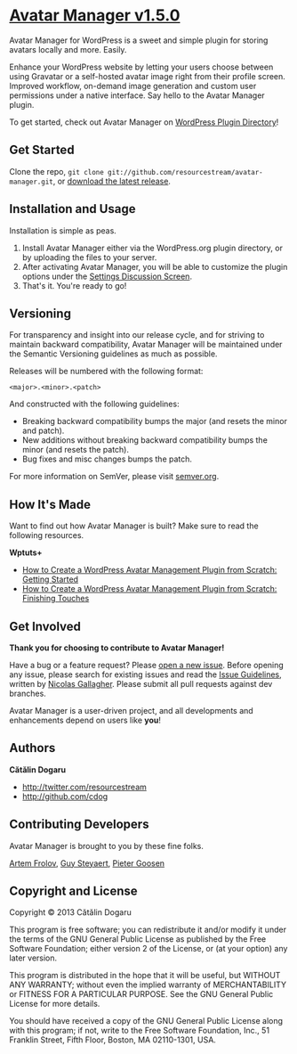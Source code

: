 [Avatar Manager v1.5.0](http://wordpress.org/plugins/avatar-manager/)
=======================

Avatar Manager for WordPress is a sweet and simple plugin for storing avatars
locally and more. Easily.

Enhance your WordPress website by letting your users choose between using
Gravatar or a self-hosted avatar image right from their profile screen. Improved
workflow, on-demand image generation and custom user permissions under a native
interface. Say hello to the Avatar Manager plugin.

To get started, check out Avatar Manager on [WordPress Plugin
Directory](http://wordpress.org/plugins/avatar-manager/)!



Get Started
-----------

Clone the repo, `git clone git://github.com/resourcestream/avatar-manager.git`,
or [download the latest
release](https://github.com/resourcestream/avatar-manager/zipball/master).



Installation and Usage
----------------------

Installation is simple as peas.

1. Install Avatar Manager either via the WordPress.org plugin directory, or by
   uploading the files to your server.
2. After activating Avatar Manager, you will be able to customize the plugin
   options under the [Settings Discussion
   Screen](http://codex.wordpress.org/Settings_Discussion_Screen).
3. That's it. You're ready to go!



Versioning
----------

For transparency and insight into our release cycle, and for striving to
maintain backward compatibility, Avatar Manager will be maintained under the
Semantic Versioning guidelines as much as possible.

Releases will be numbered with the following format:

`<major>.<minor>.<patch>`

And constructed with the following guidelines:

* Breaking backward compatibility bumps the major (and resets the minor and
  patch).
* New additions without breaking backward compatibility bumps the minor (and
  resets the patch).
* Bug fixes and misc changes bumps the patch.

For more information on SemVer, please visit [semver.org](http://semver.org/).



How It's Made
-------------

Want to find out how Avatar Manager is built? Make sure to read the following
resources.

**Wptuts+**

+ [How to Create a WordPress Avatar Management Plugin from Scratch: Getting Started](http://wp.tutsplus.com/tutorials/plugins/how-to-create-a-wordpress-avatar-management-plugin-from-scratch-getting-started/)
+ [How to Create a WordPress Avatar Management Plugin from Scratch: Finishing Touches](http://wp.tutsplus.com/tutorials/plugins/how-to-create-a-wordpress-avatar-management-plugin-from-scratch-finishing-touches/)



Get Involved
------------

**Thank you for choosing to contribute to Avatar Manager!**

Have a bug or a feature request? Please [open a new
issue](https://github.com/resourcestream/avatar-manager/issues). Before opening
any issue, please search for existing issues and read the [Issue
Guidelines](https://github.com/necolas/issue-guidelines), written by [Nicolas
Gallagher](https://github.com/necolas/). Please submit all pull requests against
dev branches.

Avatar Manager is a user-driven project, and all developments and enhancements
depend on users like **you**!



Authors
-------

**Cătălin Dogaru**

+ http://twitter.com/resourcestream
+ http://github.com/cdog



Contributing Developers
-----------------------

Avatar Manager is brought to you by these fine folks.

[Artem Frolov](http://profiles.wordpress.org/dikiy_forester/),
[Guy Steyaert](http://profiles.wordpress.org/ideos/),
[Pieter Goosen](http://profiles.wordpress.org/pietergoosen)



Copyright and License
---------------------

Copyright © 2013 Cătălin Dogaru

This program is free software; you can redistribute it and/or modify it under
the terms of the GNU General Public License as published by the Free Software
Foundation; either version 2 of the License, or (at your option) any later
version.

This program is distributed in the hope that it will be useful, but WITHOUT ANY
WARRANTY; without even the implied warranty of MERCHANTABILITY or FITNESS FOR A
PARTICULAR PURPOSE. See the GNU General Public License for more details.

You should have received a copy of the GNU General Public License along with
this program; if not, write to the Free Software Foundation, Inc., 51 Franklin
Street, Fifth Floor, Boston, MA 02110-1301, USA.
